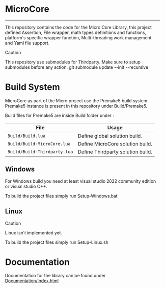 # MicroCore
---
This repository contains the code for the Micro Core Library, this project defined Assertion, File wrapper, math types definitions and functions, platform's specific wrapper function, Multi-threading work management and Yaml file support.

> [!CAUTION]
> This repository use submodules for Thirdparty. Make sure to setup submodules before any action.
> git submodule update --init --recursive

# Build System
MicroCore as part of the Micro project use the Premake5 build system. Premake5 instance is present in this repository under Build/Premake5.

Build files for Premake5 are inside Build folder under :

| File  					    | Usage 							|
| ----------------------------- | --------------------------------- |
| `Build/Build.lua`  		 	| Define global solution build. 	|
| `Build/Build-MicroCore.lua`   | Define MicroCore solution build.  |
| `Build/Build-Thirdparty.lua`  | Define Thirdparty solution build. |

## Windows
For Windows build you need at least visual studio 2022 community edition or visual studio C++.

To build the project files simply run Setup-Windows.bat

## Linux
> [!CAUTION]
> Linux isn't implemented yet.

To build the project files simply run Setup-Linux.sh

# Documentation
Documentation for the library can be found under [Documentation/index.html](./Documentation/index.html)
